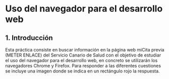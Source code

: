 # Uso del navegador para el desarrollo web

## 1. Introducción

Esta práctica consiste en buscar información en la página web miCita previa (METER ENLACE) del Servicio Canario de Salud con el objetivo de estudiar el uso del navegador para 
el desarrollo web, en concreto se utilizarán los navegadores Chrome y Firefox. Para responder a las diferentes cuestiones se incluye una imagen donde se indica en un rectángulo 
rojo la respuesta.

